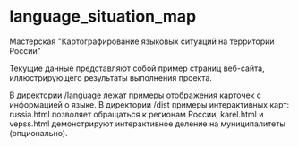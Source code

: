 # language_situation_map
Мастерская "Картографирование языковых ситуаций на территории России"

Текущие данные представляют собой пример страниц веб-сайта, иллюстрирующего результаты выполнения проекта.

В директории /language лежат примеры отображения карточек с информацией о языке.
В директории /dist примеры интерактивных карт: russia.html позволяет обращаться к регионам России, karel.html и vepss.html демонстрируют интерактивное деление на муниципалитеты (опционально).
